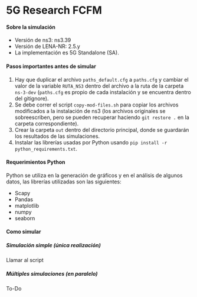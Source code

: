 # 5G Research FCFM

#### Sobre la simulación

- Versión de ns3: ns3.39
- Versión de LENA-NR: 2.5.y
- La implementación es 5G Standalone (SA).

#### Pasos importantes antes de simular

1. Hay que duplicar el archivo `paths_default.cfg` a `paths.cfg` y cambiar el valor de la variable `RUTA_NS3` dentro del archivo a la ruta de la carpeta `ns-3-dev`  (`paths.cfg` es propio de cada instalación y se encuentra dentro del gitignore).
2. Se debe correr el script `copy-mod-files.sh` para copiar los archivos modificados a la instalación de ns3 (los archivos originales se sobreescriben, pero se pueden recuperar haciendo `git restore .` en la carpeta correspondiente).
3. Crear la carpeta `out` dentro del directorio principal, donde se guardarán los resultados de las simulaciones.
4. Instalar las librerías usadas por Python usando `pip install -r python_requirements.txt`.

#### Requerimientos Python

Python se utiliza en la generación de gráficos y en el análisis de algunos datos, las librerías utilizadas son las siguientes:

- Scapy
- Pandas
- matplotlib
- numpy
- seaborn

#### Como simular

##### Simulación simple (única realización)

Llamar al script

##### Múltiples simulaciones (en paralelo)

To-Do
